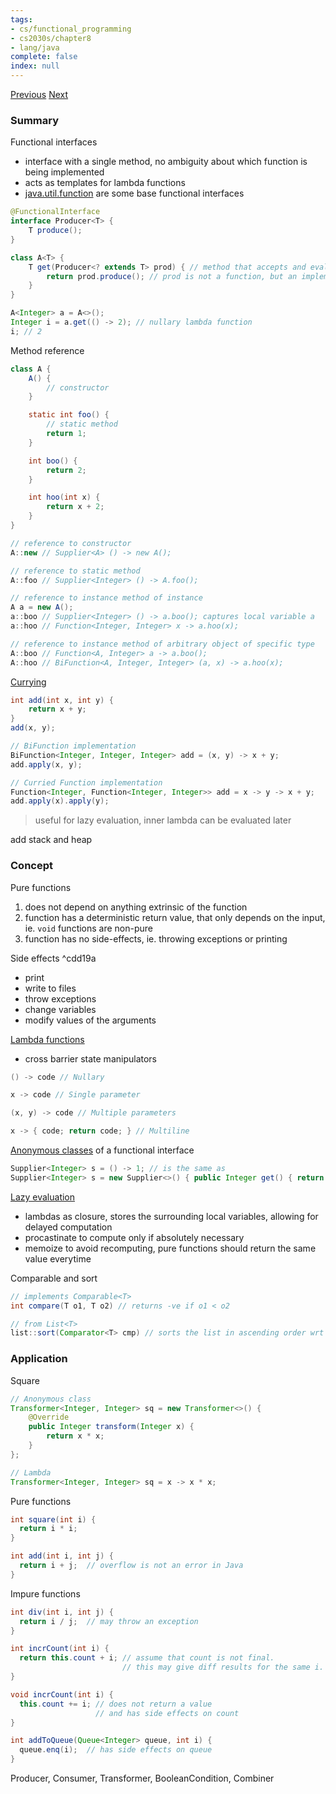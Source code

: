 ```yaml
---
tags:
- cs/functional_programming
- cs2030s/chapter8
- lang/java
complete: false
index: null
---
```

[Previous](/labyrinth/notes/cs/cs2030s/nested_classes)   [Next](/labyrinth/notes/cs/cs2030s/monads_and_functors)

### Summary
Functional interfaces
- interface with a single method, no ambiguity about which function is being implemented
- acts as templates for lambda functions
- [java.util.function](https://docs.oracle.com/javase/8/docs/api/java/util/function/package-summary.html) are some base functional interfaces
```java
@FunctionalInterface
interface Producer<T> {
	T produce();
}

class A<T> {
	T get(Producer<? extends T> prod) { // method that accepts and evaluates a producer
		return prod.produce(); // prod is not a function, but an implementation of the functional interface
	}
}

A<Integer> a = A<>();
Integer i = a.get(() -> 2); // nullary lambda function
i; // 2
```

Method reference
```java
class A {
	A() {
		// constructor
	}

	static int foo() {
		// static method
		return 1;
	}

	int boo() {
		return 2;
	}

	int hoo(int x) {
		return x + 2;
	}
}

// reference to constructor
A::new // Supplier<A> () -> new A();

// reference to static method
A::foo // Supplier<Integer> () -> A.foo();

// reference to instance method of instance
A a = new A();
a::boo // Supplier<Integer> () -> a.boo(); captures local variable a
a::hoo // Function<Integer, Integer> x -> a.hoo(x);

// reference to instance method of arbitrary object of specific type
A::boo // Function<A, Integer> a -> a.boo();
A::hoo // BiFunction<A, Integer, Integer> (a, x) -> a.hoo(x);
```

[Currying](/labyrinth/notes/cs/cs1101s/higher_order_functions#^3ffd84)
```java
int add(int x, int y) {
	return x + y;
}
add(x, y);

// BiFunction implementation
BiFunction<Integer, Integer, Integer> add = (x, y) -> x + y;
add.apply(x, y);

// Curried Function implementation
Function<Integer, Function<Integer, Integer>> add = x -> y -> x + y;
add.apply(x).apply(y);
```
> useful for lazy evaluation, inner lambda can be evaluated later

 add stack and heap

### Concept
Pure functions
1. does not depend on anything extrinsic of the function
2. function has a deterministic return value, that only depends on the input, ie. `void` functions are non-pure
3. function has no side-effects, ie. throwing exceptions or printing

Side effects ^cdd19a
- print
- write to files
- throw exceptions
- change variables
- modify values of the arguments

[Lambda functions](/labyrinth/notes/cs/cs1101s/higher_order_functions#^dec713)
- cross barrier state manipulators
```java
() -> code // Nullary

x -> code // Single parameter

(x, y) -> code // Multiple parameters

x -> { code; return code; } // Multiline
```

[Anonymous classes](/labyrinth/notes/cs/cs2030s/nested_classes#^85781f) of a functional interface
```java
Supplier<Integer> s = () -> 1; // is the same as
Supplier<Integer> s = new Supplier<>() { public Integer get() { return 1; } };
```

[Lazy evaluation](/labyrinth/notes/cs/cs1101s/lazy_evaluation)
- lambdas as closure, stores the surrounding local variables, allowing for delayed computation
- procastinate to compute only if absolutely necessary
- memoize to avoid recomputing, pure functions should return the same value everytime

Comparable and sort
```java
// implements Comparable<T>
int compare(T o1, T o2) // returns -ve if o1 < o2

// from List<T>
list::sort(Comparator<T> cmp) // sorts the list in ascending order wrt to comparator
```

### Application
Square
```java
// Anonymous class
Transformer<Integer, Integer> sq = new Transformer<>() {
	@Override
	public Integer transform(Integer x) {
		return x * x;
	}
};

// Lambda
Transformer<Integer, Integer> sq = x -> x * x;
```

Pure functions
```java
int square(int i) {
  return i * i;
}

int add(int i, int j) {
  return i + j;  // overflow is not an error in Java
}
```

Impure functions
```java
int div(int i, int j) {
  return i / j;  // may throw an exception
}

int incrCount(int i) {
  return this.count + i; // assume that count is not final.
                         // this may give diff results for the same i.
}

void incrCount(int i) {
  this.count += i; // does not return a value
                   // and has side effects on count
}

int addToQueue(Queue<Integer> queue, int i) {
  queue.enq(i);  // has side effects on queue
}
```

Producer, Consumer, Transformer, BooleanCondition, Combiner